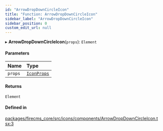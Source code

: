 ```yaml
---
id: "ArrowDropDownCircleIcon"
title: "Function: ArrowDropDownCircleIcon"
sidebar_label: "ArrowDropDownCircleIcon"
sidebar_position: 0
custom_edit_url: null
---
```


▸ **ArrowDropDownCircleIcon**(`props`): `Element`

#### Parameters

| Name | Type |
| :------ | :------ |
| `props` | [`IconProps`](../types/IconProps.md) |

#### Returns

`Element`

#### Defined in

[packages/firecms_core/src/icons/components/ArrowDropDownCircleIcon.tsx:3](https://github.com/FireCMSco/firecms/blob/d45f3739/packages/firecms_core/src/icons/components/ArrowDropDownCircleIcon.tsx#L3)
